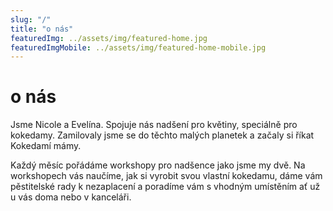 ```yaml
---
slug: "/"
title: "o nás"
featuredImg: ../assets/img/featured-home.jpg
featuredImgMobile: ../assets/img/featured-home-mobile.jpg
---
```


# o nás

Jsme Nicole a Evelína. Spojuje nás nadšení pro květiny, speciálně pro kokedamy. Zamilovaly jsme se do těchto malých planetek a začaly si říkat Kokedamí mámy.

Každý měsíc pořádáme workshopy pro nadšence jako jsme my dvě. Na workshopech vás naučíme, jak si vyrobit svou vlastní kokedamu, dáme vám pěstitelské rady k nezaplacení a poradíme vám s vhodným umístěním ať už u vás doma nebo v kanceláři.
